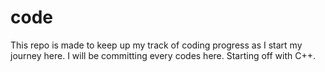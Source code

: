 # code
This repo is made to keep up my track of coding progress as I start my journey here. I will be committing every codes here. Starting off with C++.
